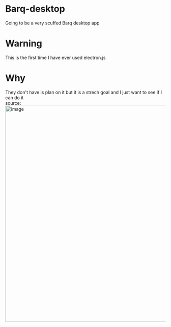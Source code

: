 # Barq-desktop
Going to be a very scuffed Barq desktop app
# Warning
This is the first time I have ever used electron.js
# Why
They don't have is plan on it but it is a strech goal and I just want to see if I can do it<br>
source: <br>
<a href="https://feedback.barq.social/feedback/16312"><img width="680" alt="image" src="https://user-images.githubusercontent.com/22648256/168452719-bd1e45e4-1cf4-460d-903e-76ae29496209.png"></a>
